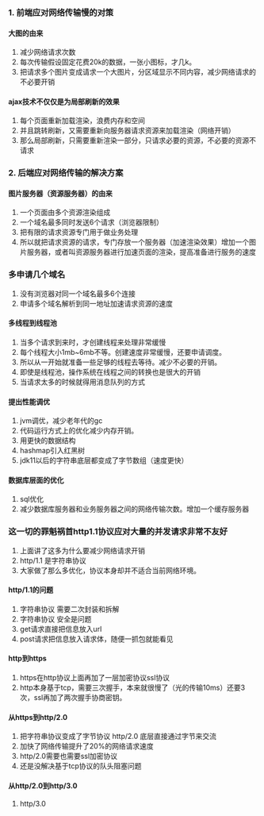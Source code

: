 
### 1. 前端应对网络传输慢的对策
#### 大图的由来
1. 减少网络请求次数
2. 每次传输假设固定花费20k的数据，一张小图标，才几k。
3. 把请求多个图片变成请求一个大图片，分区域显示不同内容，减少网络请求的不必要开销

#### ajax技术不仅仅是为局部刷新的效果
1. 每个页面重新加载渲染，浪费内存和空间
2. 并且跳转刷新，又需要重新向服务器请求资源来加载渲染（网络开销）
3. 那么局部刷新，只需要重新渲染一部分，只请求必要的资源，不必要的资源不请求

### 2. 后端应对网络传输的解决方案
#### 图片服务器（资源服务器）的由来
1. 一个页面由多个资源渲染组成
2. 一个域名最多同时发送6个请求（浏览器限制）
3. 把有限的请求资源专门用于做业务处理
4. 所以就把请求资源的请求，专门存放一个服务器（加速渲染效果）增加一个图片服务器，或者叫资源服务器进行加速页面的渲染，提高准备进行服务的速度

### 多申请几个域名
1. 没有浏览器对同一个域名最多6个连接
2. 申请多个域名解析到同一地址加速请求资源的速度

#### 多线程到线程池
1. 当多个请求到来时，才创建线程来处理非常缓慢
2. 每个线程大小1mb~6mb不等。创建速度非常缓慢，还要申请调度。
3. 所以从一开始就准备一些足够的线程去等待。减少不必要的开销。
4. 即使是线程池，操作系统在线程之间的转换也是很大的开销
5. 当请求太多的时候就得用消息队列的方式

#### 提出性能调优
1. jvm调优，减少老年代的gc
2. 代码运行方式上的优化减少内存开销。
3. 用更快的数据结构
4. hashmap引入红黑树
5. jdk11以后的字符串底层都变成了字节数组（速度更快）

#### 数据库层面的优化
1. sql优化
2. 减少数据库服务器和业务服务器之间的网络传输次数。增加一个缓存服务器

### 这一切的罪魁祸首http1.1协议应对大量的并发请求非常不友好
1. 上面讲了这多为什么要减少网络请求开销
2. http/1.1 是字符串协议
3. 大家做了那么多优化，协议本身却并不适合当前网络环境。

#### http/1.1的问题
1. 字符串协议 需要二次封装和拆解
2. 字符串协议 安全是问题
3. get请求直接把信息放入url
4. post请求把信息放入请求体，随便一抓包就能看见

#### http到https
1. https在http协议上面再加了一层加密协议ssl协议
2. http本身基于tcp，需要三次握手，本来就很慢了（光的传输10ms）还要3次，ssl再加了两次握手协商密钥。

#### 从https到http/2.0
1. 把字符串协议变成了字节协议 http/2.0 底层直接通过字节来交流
2. 加快了网络传输提升了20%的网络请求速度
3. http/2.0需要也需要ssl加密协议
4. 还是没解决基于tcp协议的队头阻塞问题


#### 从http/2.0到http/3.0
1. http/3.0